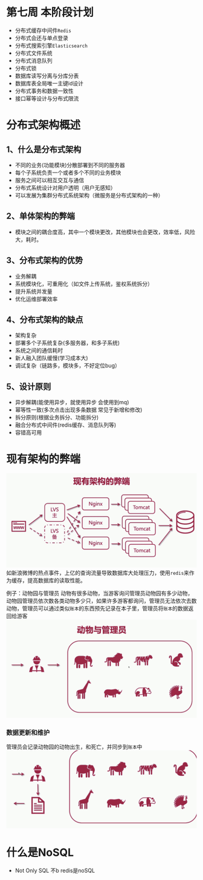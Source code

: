 #  第七周 本阶段计划
- 分布式缓存中间件`Redis`
- 分布式会还与单点登录
- 分布式搜索引擎`Elasticsearch`
- 分布式文件系统
- 分布式消息队列
- 分布式锁
- 数据库读写分离与分库分表
- 数据库表全局唯一主键id设计
- 分布式事务和数据一致性
- 接口幂等设计与分布式限流

# 分布式架构概述
## 1、什么是分布式架构
- 不同的业务(功能模块)分散部署到不同的服务器
- 每个子系统负责一个或者多个不同的业务模块
- 服务之间可以相互交互与通信
- 分布式系统设计对用户透明（用户无感知）
- 可以发展为集群分布式系统架构（微服务是分布式架构的一种）

## 2、单体架构的弊端
- 模块之间的耦合度高，其中一个模块更改，其他模块也会更改，效率低，风险大，耗时。

## 3、分布式架构的优势
- 业务解耦
- 系统模块化，可重用化（如文件上传系统，鉴权系统拆分）
- 提升系统并发量
- 优化运维部署效率

## 4、分布式架构的缺点
- 架构复杂
- 部署多个子系统复杂(多服务器，和多子系统)
- 系统之间的通信耗时
- 新人融入团队缓慢(学习成本大)
- 调试复杂（链路多，模块多，不好定位bug）

## 5、设计原则
- 异步解耦(能使用异步，就使用异步 会使用到mq)
- 幂等性一致(多次点击出现多条数据 常见于新增和修改)
- 拆分原则(根据业务拆分、功能拆分)
- 融合分布式中间件(redis缓存、消息队列等)
- 容错高可用

# 现有架构的弊端

![现有架构的弊端](../static/images/001.png)
如新浪微博的热点事件，上亿的查询流量导致数据库大处理压力，使用`redis`来作为缓存，提高数据库的读取性能。

例子：动物园与管理员
动物有很多动物，当游客询问管理员动物园有多少动物，动物园管理员依次数各类动物多少只，如果许多游客都询问，管理员无法依次去数动物，管理员可以通过类似`账本`的东西预先记录在本子里，管理员将`账本`的数据返回给游客
![动物园与管理员](../static/images/002.png)

### 数据更新和维护
管理员会记录动物园的动物出生，和死亡，并同步到`账本`中
![动物园与管理员2](../static/images/003.png)

# 什么是NoSQL
- Not Only SQL 不b
redis是noSQL
## 